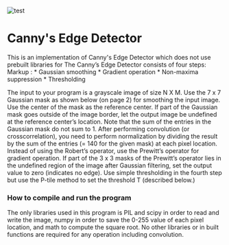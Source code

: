 ![test](https://raw.githubusercontent.com/dnezan/dudemen-the-game/master/img/l.gif)

# Canny's Edge Detector
This is an implementation of Canny's Edge Detector which does not use prebuilt libraries for 
The Canny’s Edge Detector consists of four steps: 
 Markup : * Gaussian smoothing
          * Gradient operation
          * Non-maxima suppression 
          * Thresholding

The input to your program is a grayscale image of
size N X M. Use the 7 x 7 Gaussian mask as shown below (on page 2) for smoothing the input
image. Use the center of the mask as the reference center. If part of the Gaussian mask goes outside of
the image border, let the output image be undefined at the reference center’s location. Note that the
sum of the entries in the Gaussian mask do not sum to 1. After performing convolution (or crosscorrelation),
you need to perform normalization by dividing the result by the sum of the entries
(= 140 for the given mask) at each pixel location. Instead of using the Robert’s operator, use the
Prewitt’s operator for gradient operation. If part of the 3 x 3 masks of the Prewitt’s operator lies in
the undefined region of the image after Gaussian filtering, set the output value to zero (indicates
no edge). Use simple thresholding in the fourth step but use the P-tile method to set the threshold T
(described below.)

### How to compile and run the program
The only libraries used in this program is PIL and scipy in order to read and write the image, numpy in order to save the 0-255 value of each pixel location, and math to compute the square root. No other libraries or in built functions are required for any operation including convolution. 

